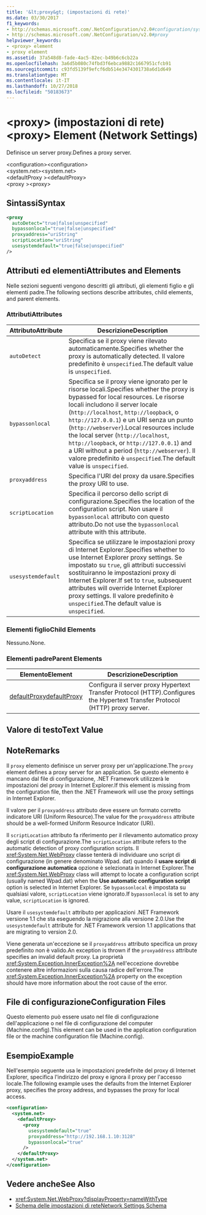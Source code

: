 ```yaml
---
title: '&lt;proxy&gt; (impostazioni di rete)'
ms.date: 03/30/2017
f1_keywords:
- http://schemas.microsoft.com/.NetConfiguration/v2.0#configuration/system.net/defaultProxy/proxy
- http://schemas.microsoft.com/.NetConfiguration/v2.0#proxy
helpviewer_keywords:
- <proxy> element
- proxy element
ms.assetid: 37a548d8-fade-4ac5-82ec-b49b6c6cb22a
ms.openlocfilehash: 3a6d5b080c74fbd3f6ebca9882c1667951cfcb91
ms.sourcegitcommit: c93fd5139f9efcf6db514e3474301738a6d1d649
ms.translationtype: MT
ms.contentlocale: it-IT
ms.lasthandoff: 10/27/2018
ms.locfileid: "50183673"
---
```

# <a name="ltproxygt-element-network-settings"></a><span data-ttu-id="f14a7-102">&lt;proxy&gt; (impostazioni di rete)</span><span class="sxs-lookup"><span data-stu-id="f14a7-102">&lt;proxy&gt; Element (Network Settings)</span></span>
<span data-ttu-id="f14a7-103">Definisce un server proxy.</span><span class="sxs-lookup"><span data-stu-id="f14a7-103">Defines a proxy server.</span></span>  
  
 <span data-ttu-id="f14a7-104">\<configuration></span><span class="sxs-lookup"><span data-stu-id="f14a7-104">\<configuration></span></span>  
<span data-ttu-id="f14a7-105">\<system.net></span><span class="sxs-lookup"><span data-stu-id="f14a7-105">\<system.net></span></span>  
<span data-ttu-id="f14a7-106">\<defaultProxy ></span><span class="sxs-lookup"><span data-stu-id="f14a7-106">\<defaultProxy></span></span>  
<span data-ttu-id="f14a7-107">\<proxy ></span><span class="sxs-lookup"><span data-stu-id="f14a7-107">\<proxy></span></span>  
  
## <a name="syntax"></a><span data-ttu-id="f14a7-108">Sintassi</span><span class="sxs-lookup"><span data-stu-id="f14a7-108">Syntax</span></span>  
  
```xml  
<proxy
  autoDetect="true|false|unspecified" 
  bypassonlocal="true|false|unspecified"
  proxyaddress="uriString"
  scriptLocation="uriString"
  usesystemdefault="true|false|unspecified"
/>
```  
  
## <a name="attributes-and-elements"></a><span data-ttu-id="f14a7-109">Attributi ed elementi</span><span class="sxs-lookup"><span data-stu-id="f14a7-109">Attributes and Elements</span></span>  
 <span data-ttu-id="f14a7-110">Nelle sezioni seguenti vengono descritti gli attributi, gli elementi figlio e gli elementi padre.</span><span class="sxs-lookup"><span data-stu-id="f14a7-110">The following sections describe attributes, child elements, and parent elements.</span></span>  
  
### <a name="attributes"></a><span data-ttu-id="f14a7-111">Attributi</span><span class="sxs-lookup"><span data-stu-id="f14a7-111">Attributes</span></span>  
  
|<span data-ttu-id="f14a7-112">**Attributo**</span><span class="sxs-lookup"><span data-stu-id="f14a7-112">**Attribute**</span></span>|<span data-ttu-id="f14a7-113">**Descrizione**</span><span class="sxs-lookup"><span data-stu-id="f14a7-113">**Description**</span></span>|  
|-------------------|---------------------|  
|`autoDetect`|<span data-ttu-id="f14a7-114">Specifica se il proxy viene rilevato automaticamente.</span><span class="sxs-lookup"><span data-stu-id="f14a7-114">Specifies whether the proxy is automatically detected.</span></span> <span data-ttu-id="f14a7-115">Il valore predefinito è `unspecified`.</span><span class="sxs-lookup"><span data-stu-id="f14a7-115">The default value is `unspecified`.</span></span>|  
|`bypassonlocal`|<span data-ttu-id="f14a7-116">Specifica se il proxy viene ignorato per le risorse locali.</span><span class="sxs-lookup"><span data-stu-id="f14a7-116">Specifies whether the proxy is bypassed for local resources.</span></span> <span data-ttu-id="f14a7-117">Le risorse locali includono il server locale (`http://localhost`, `http://loopback`, o `http://127.0.0.1`) e un URI senza un punto (`http://webserver`).</span><span class="sxs-lookup"><span data-stu-id="f14a7-117">Local resources include the local server (`http://localhost`, `http://loopback`, or `http://127.0.0.1`) and a URI without a period (`http://webserver`).</span></span> <span data-ttu-id="f14a7-118">Il valore predefinito è `unspecified`.</span><span class="sxs-lookup"><span data-stu-id="f14a7-118">The default value is `unspecified`.</span></span>|  
|`proxyaddress`|<span data-ttu-id="f14a7-119">Specifica l'URI del proxy da usare.</span><span class="sxs-lookup"><span data-stu-id="f14a7-119">Specifies the proxy URI to use.</span></span>|  
|`scriptLocation`|<span data-ttu-id="f14a7-120">Specifica il percorso dello script di configurazione.</span><span class="sxs-lookup"><span data-stu-id="f14a7-120">Specifies the location of the configuration script.</span></span> <span data-ttu-id="f14a7-121">Non usare il `bypassonlocal` attributo con questo attributo.</span><span class="sxs-lookup"><span data-stu-id="f14a7-121">Do not use the `bypassonlocal` attribute with this attribute.</span></span> |  
|`usesystemdefault`|<span data-ttu-id="f14a7-122">Specifica se utilizzare le impostazioni proxy di Internet Explorer.</span><span class="sxs-lookup"><span data-stu-id="f14a7-122">Specifies whether to use Internet Explorer proxy settings.</span></span> <span data-ttu-id="f14a7-123">Se impostato su `true`, gli attributi successivi sostituiranno le impostazioni proxy di Internet Explorer.</span><span class="sxs-lookup"><span data-stu-id="f14a7-123">If set to `true`, subsequent attributes will override Internet Explorer proxy settings.</span></span> <span data-ttu-id="f14a7-124">Il valore predefinito è `unspecified`.</span><span class="sxs-lookup"><span data-stu-id="f14a7-124">The default value is `unspecified`.</span></span>|  
  
### <a name="child-elements"></a><span data-ttu-id="f14a7-125">Elementi figlio</span><span class="sxs-lookup"><span data-stu-id="f14a7-125">Child Elements</span></span>  
 <span data-ttu-id="f14a7-126">Nessuno.</span><span class="sxs-lookup"><span data-stu-id="f14a7-126">None.</span></span>  
  
### <a name="parent-elements"></a><span data-ttu-id="f14a7-127">Elementi padre</span><span class="sxs-lookup"><span data-stu-id="f14a7-127">Parent Elements</span></span>  
  
|<span data-ttu-id="f14a7-128">**Elemento**</span><span class="sxs-lookup"><span data-stu-id="f14a7-128">**Element**</span></span>|<span data-ttu-id="f14a7-129">**Descrizione**</span><span class="sxs-lookup"><span data-stu-id="f14a7-129">**Description**</span></span>|  
|-----------------|---------------------|  
|[<span data-ttu-id="f14a7-130">defaultProxy</span><span class="sxs-lookup"><span data-stu-id="f14a7-130">defaultProxy</span></span>](../../../../../docs/framework/configure-apps/file-schema/network/defaultproxy-element-network-settings.md)|<span data-ttu-id="f14a7-131">Configura il server proxy Hypertext Transfer Protocol (HTTP).</span><span class="sxs-lookup"><span data-stu-id="f14a7-131">Configures the Hypertext Transfer Protocol (HTTP) proxy server.</span></span>|  
  
## <a name="text-value"></a><span data-ttu-id="f14a7-132">Valore di testo</span><span class="sxs-lookup"><span data-stu-id="f14a7-132">Text Value</span></span>  
  
## <a name="remarks"></a><span data-ttu-id="f14a7-133">Note</span><span class="sxs-lookup"><span data-stu-id="f14a7-133">Remarks</span></span>  
 <span data-ttu-id="f14a7-134">Il `proxy` elemento definisce un server proxy per un'applicazione.</span><span class="sxs-lookup"><span data-stu-id="f14a7-134">The `proxy` element defines a proxy server for an application.</span></span> <span data-ttu-id="f14a7-135">Se questo elemento è mancano dal file di configurazione, .NET Framework utilizzerà le impostazioni del proxy in Internet Explorer.</span><span class="sxs-lookup"><span data-stu-id="f14a7-135">If this element is missing from the configuration file, then the .NET Framework will use the proxy settings in Internet Explorer.</span></span>  
  
 <span data-ttu-id="f14a7-136">Il valore per il `proxyaddress` attributo deve essere un formato corretto indicatore URI (Uniform Resource).</span><span class="sxs-lookup"><span data-stu-id="f14a7-136">The value for the `proxyaddress` attribute should be a well-formed Uniform Resource Indicator (URI).</span></span>  
  
 <span data-ttu-id="f14a7-137">Il `scriptLocation` attributo fa riferimento per il rilevamento automatico proxy degli script di configurazione.</span><span class="sxs-lookup"><span data-stu-id="f14a7-137">The `scriptLocation` attribute refers to the automatic detection of proxy configuration scripts.</span></span> <span data-ttu-id="f14a7-138">Il <xref:System.Net.WebProxy> classe tenterà di individuare uno script di configurazione (in genere denominato Wpad. dat) quando il **usare script di configurazione automatica** opzione è selezionata in Internet Explorer.</span><span class="sxs-lookup"><span data-stu-id="f14a7-138">The <xref:System.Net.WebProxy> class will attempt to locate a configuration script (usually named Wpad.dat) when the **Use automatic configuration script** option is selected in Internet Explorer.</span></span> <span data-ttu-id="f14a7-139">Se `bypassonlocal` è impostata su qualsiasi valore, `scriptLocation` viene ignorato.</span><span class="sxs-lookup"><span data-stu-id="f14a7-139">If `bypassonlocal` is set to any value, `scriptLocation` is ignored.</span></span>
  
 <span data-ttu-id="f14a7-140">Usare il `usesystemdefault` attributo per applicazioni .NET Framework versione 1.1 che sta eseguendo la migrazione alla versione 2.0.</span><span class="sxs-lookup"><span data-stu-id="f14a7-140">Use the `usesystemdefault` attribute for .NET Framework version 1.1 applications that are migrating to version 2.0.</span></span>  
  
 <span data-ttu-id="f14a7-141">Viene generata un'eccezione se il `proxyaddress` attributo specifica un proxy predefinito non è valido.</span><span class="sxs-lookup"><span data-stu-id="f14a7-141">An exception is thrown if the `proxyaddress` attribute specifies an invalid default proxy.</span></span> <span data-ttu-id="f14a7-142">La proprietà <xref:System.Exception.InnerException%2A> nell'eccezione dovrebbe contenere altre informazioni sulla causa radice dell'errore.</span><span class="sxs-lookup"><span data-stu-id="f14a7-142">The <xref:System.Exception.InnerException%2A> property on the exception should have more information about the root cause of the error.</span></span>  
  
## <a name="configuration-files"></a><span data-ttu-id="f14a7-143">File di configurazione</span><span class="sxs-lookup"><span data-stu-id="f14a7-143">Configuration Files</span></span>  
 <span data-ttu-id="f14a7-144">Questo elemento può essere usato nel file di configurazione dell'applicazione o nel file di configurazione del computer (Machine.config).</span><span class="sxs-lookup"><span data-stu-id="f14a7-144">This element can be used in the application configuration file or the machine configuration file (Machine.config).</span></span>  
  
## <a name="example"></a><span data-ttu-id="f14a7-145">Esempio</span><span class="sxs-lookup"><span data-stu-id="f14a7-145">Example</span></span>  
 <span data-ttu-id="f14a7-146">Nell'esempio seguente usa le impostazioni predefinite del proxy di Internet Explorer, specifica l'indirizzo del proxy e ignora il proxy per l'accesso locale.</span><span class="sxs-lookup"><span data-stu-id="f14a7-146">The following example uses the defaults from the Internet Explorer proxy, specifies the proxy address, and bypasses the proxy for local access.</span></span>  
  
```xml  
<configuration>  
  <system.net>  
    <defaultProxy>  
      <proxy  
        usesystemdefault="true"  
        proxyaddress="http://192.168.1.10:3128"  
        bypassonlocal="true"  
      />  
    </defaultProxy>  
  </system.net>  
</configuration>  
```  
  
## <a name="see-also"></a><span data-ttu-id="f14a7-147">Vedere anche</span><span class="sxs-lookup"><span data-stu-id="f14a7-147">See Also</span></span>  
- <xref:System.Net.WebProxy?displayProperty=nameWithType>  
- [<span data-ttu-id="f14a7-148">Schema delle impostazioni di rete</span><span class="sxs-lookup"><span data-stu-id="f14a7-148">Network Settings Schema</span></span>](../../../../../docs/framework/configure-apps/file-schema/network/index.md)
